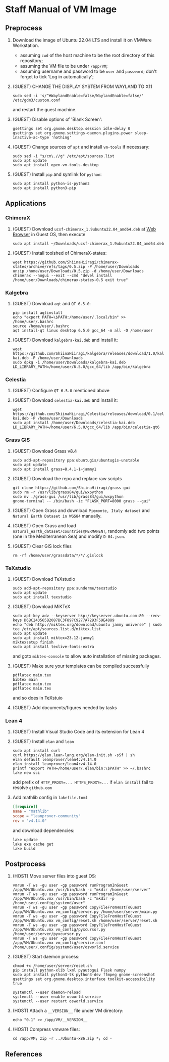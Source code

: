 # Staff Manual of VM Image

## Preprocess

1. Download the image of Ubuntu 22.04 LTS and install it on VMWare Workstation.
    - assuming `cwd` of the host machine to be the root directory of this repository;
    - assuming the VM file to be under `/app/VM`;
    - assuming username and password to be `user` and `password`; don't forget to tick 'Log in automatically';

2. (GUEST) CHANGE THE DISPLAY SYSTEM FROM WAYLAND TO X11

    ```shell
    sudo sed -i 's/^#WaylandEnable=false/WaylandEnable=false/' /etc/gdm3/custom.conf
    ```

    and restart the guest machine.

3. (GUEST) Disable options of 'Blank Screen':

    ```shell
    gsettings set org.gnome.desktop.session idle-delay 0
    gsettings set org.gnome.settings-daemon.plugins.power sleep-inactive-ac-type 'nothing'
    ```

4. (GUEST) Change sources of `apt` and install `vm-tools` if necessary:

    ```shell
    sudo sed -i "s/cn\.//g" /etc/apt/sources.list
    sudo apt update
    sudo apt install open-vm-tools-desktop
    ```

5. (GUEST) Install `pip` and symlink for `python`:

    ```shell
    sudo apt install python-is-python3
    sudo apt install python3-pip
    ```

## Applications
### ChimeraX

1. (GUEST) Download `ucsf-chimerax_1.9ubuntu22.04_amd64.deb` at [Web Browser](https://www.cgl.ucsf.edu/chimerax/cgi-bin/secure/chimerax-get.py?file=1.9/ubuntu-22.04/ucsf-chimerax_1.9ubuntu22.04_amd64.deb) in Guest OS, then execute

    ```shell
    sudo apt install ~/Downloads/ucsf-chimerax_1.9ubuntu22.04_amd64.deb
    ```

2. (GUEST) Install toolshed of ChimeraX-states:

    ```shell
    wget https://github.com/ShiinaHiiragi/chimerax-states/archive/refs/tags/0.5.zip -P /home/user/Downloads
    unzip /home/user/Downloads/0.5.zip -d /home/user/Downloads
    chimerax --nogui --exit --cmd "devel install /home/user/Downloads/chimerax-states-0.5 exit true"
    ```

### Kalgebra

1. (GUEST) Download `aqt` and `QT 6.5.0`:

    ```shell
    pip install aqtinstall
    echo "export PATH=\$PATH:/home/user/.local/bin" >> /home/user/.bashrc
    source /home/user/.bashrc
    aqt install-qt linux desktop 6.5.0 gcc_64 -m all -O /home/user
    ```

2. (GUEST) Download `kalgebra-kai.deb` and install it:

    ```shell
    wget https://github.com/ShiinaHiiragi/kalgebra/releases/download/1.0/kalgebra-kai.deb -P /home/user/Downloads
    sudo dpkg -i /home/user/Downloads/kalgebra-kai.deb
    LD_LIBRARY_PATH=/home/user/6.5.0/gcc_64/lib /app/bin/kalgebra
    ```

### Celestia

1. (GUEST) Configure `QT 6.5.0` mentioned above

2. (GUEST) Download `celestia-kai.deb` and install it:

    ```shell
    wget https://github.com/ShiinaHiiragi/Celestia/releases/download/0.1/celestia-kai.deb -P /home/user/Downloads
    sudo apt install /home/user/Downloads/celestia-kai.deb
    LD_LIBRARY_PATH=/home/user/6.5.0/gcc_64/lib /app/bin/celestia-qt6
    ```

### Grass GIS

1. (GUEST) Download Grass v8.4

    ```shell
    sudo add-apt-repository ppa:ubuntugis/ubuntugis-unstable
    sudo apt update
    sudo apt install grass=8.4.1-1~jammy1
    ```

2. (GUEST) Download the repo and replace raw scripts

    ```shell
    git clone https://github.com/ShiinaHiiragi/grass-gui
    sudo rm -r /usr/lib/grass84/gui/wxpython
    sudo mv ./grass-gui /usr/lib/grass84/gui/wxpython
    gnome-terminal -- /bin/bash -ic "FLASK_PORT=8000 grass --gui"
    ```

3. (GUEST) Open Grass and download `Piemonte, Italy dataset` and `Natural Earth Dataset in WGS84` manually.

4. (GUEST) Open Grass and load `natural_earth_dataset/countries@PERMANENT`, randomly add two points (one in the Mediterranean Sea) and modify `D-04.json`.

5. (GUEST) Clear GIS lock files

    ```shell
    rm -rf /home/user/grassdata/*/*/.gislock
    ```

### TeXstudio

1. (GUEST) Download TeXstudio

    ```shell
    sudo add-apt-repository ppa:sunderme/texstudio
    sudo apt update
    sudo apt install texstudio
    ```

2. (GUEST) Download MiKTeX

    ```shell
    sudo apt-key adv --keyserver hkp://keyserver.ubuntu.com:80 --recv-keys D6BC243565B2087BC3F897C9277A7293F59E4889
    echo "deb http://miktex.org/download/ubuntu jammy universe" | sudo tee /etc/apt/sources.list.d/miktex.list
    sudo apt update
    sudo apt install miktex=23.12-jammy1
    miktexsetup finish
    sudo apt install texlive-fonts-extra
    ```

    and goto `miktex-console` to allow auto installation of missing packages.

3. (GUEST) Make sure your templates can be compiled successfully

    ```shell
    pdflatex main.tex
    bibtex main
    pdflatex main.tex
    pdflatex main.tex
    ```

    and so does in TeXstuio

4. (GUEST) Add documents/figures needed by tasks

### Lean 4

1. (GUEST) Install Visual Studio Code and its extension for Lean 4

2. (GUEST) Install `elan` and `lean`

    ```shell
    sudo apt install curl
    curl https://elan.lean-lang.org/elan-init.sh -sSf | sh
    elan default leanprover/lean4:v4.14.0
    elan install leanprover/lean4:v4.14.0
    printf "export PATH=/home/user/.elan/bin:\$PATH" >> ~/.bashrc
    lake new sci
    ```

    add prefix of `HTTP_PROXY=... HTTPS_PROXY=...` if `elan install` fail to resolve `github.com`

3. Add mathlib config in `lakefile.toml`

    ```toml
    [[require]]
    name = "mathlib"
    scope = "leanprover-community"
    rev = "v4.14.0"
    ```

    and download dependencies:

    ```shell
    lake update
    lake exe cache get
    lake build
    ```

## Postprocess

1. (HOST) Move server files into guest OS:

    ```shell
    vmrun -T ws -gu user -gp password runProgramInGuest /app/VM/Ubuntu.vmx /usr/bin/bash -c "mkdir /home/user/server"
    vmrun -T ws -gu user -gp password runProgramInGuest /app/VM/Ubuntu.vmx /usr/bin/bash -c "mkdir -p /home/user/.config/systemd/user"
    vmrun -T ws -gu user -gp password CopyFileFromHostToGuest /app/VM/Ubuntu.vmx vm_config/server.py /home/user/server/main.py
    vmrun -T ws -gu user -gp password CopyFileFromHostToGuest /app/VM/Ubuntu.vmx vm_config/reset.sh /home/user/server/reset.sh
    vmrun -T ws -gu user -gp password CopyFileFromHostToGuest /app/VM/Ubuntu.vmx vm_config/pyxcursor.py /home/user/server/pyxcursor.py
    vmrun -T ws -gu user -gp password CopyFileFromHostToGuest /app/VM/Ubuntu.vmx vm_config/service.conf /home/user/.config/systemd/user/osworld.service
    ```

2. (GUEST) Start daemon process:

    ```shell
    chmod +x /home/user/server/reset.sh
    pip install python-xlib lxml pyautogui Flask numpy
    sudo apt install python3-tk python3-dev ffmpeg gnome-screenshot
    gsettings set org.gnome.desktop.interface toolkit-accessibility true

    systemctl --user daemon-reload
    systemctl --user enable osworld.service
    systemctl --user restart osworld.service
    ```

3. (HOST) Attach a `__VERSION__` file under VM directory:

    ```shell
    echo "0.1" >> /app/VM/__VERSION__
    ```

4. (HOST) Compress vmware files:

    ```shell
    cd /app/VM; zip -r ../Ubuntu-x86.zip *; cd -
    ```

## References
